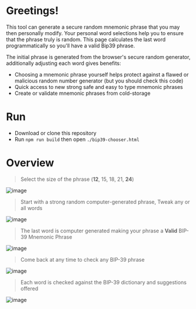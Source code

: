 # Greetings!

This tool can generate a secure random mnemonic phrase that you may then personally modify. Your personal word selections help you to ensure that the phrase truly is random. This page calculates the last word programmatically so you'll have a valid Bip39 phrase.

The initial phrase is generated from the browser's secure random generator, additionally adjusting each word gives benefits:

* Choosing a mnemonic phrase yourself helps protect against a flawed or malicious random number generator (but you should check this code)
* Quick access to new strong safe and easy to type mnemonic phrases
* Create or validate mnemonic phrases from cold-storage

# Run

- Download or clone this repository
- Run `npm run build` then open `./bip39-chooser.html`

# Overview

> Select the size of the phrase (**12**, 15, 18, 21, **24**)

![image](https://user-images.githubusercontent.com/204121/105982333-c008ec00-605c-11eb-8387-c58c437e9825.png)

> Start with a strong random computer-generated phrase, Tweak any or all words

![image](https://user-images.githubusercontent.com/204121/105982783-62c16a80-605d-11eb-815c-ffd6248994a9.png)

> The last word is computer generated making your phrase a **Valid** BIP-39 Mnemonic Phrase

![image](https://user-images.githubusercontent.com/204121/105982881-84baed00-605d-11eb-8f49-6cc24f14eecd.png)

> Come back at any time to check any BIP-39 phrase

![image](https://user-images.githubusercontent.com/204121/105983214-00b53500-605e-11eb-9bd6-ba326883fe9c.png)

> Each word is checked against the BIP-39 dictionary and suggestions offered

![image](https://user-images.githubusercontent.com/204121/105983253-11fe4180-605e-11eb-9d25-c79ecd46aa59.png)

